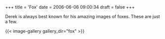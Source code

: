 +++
title = 'Fox'
date = 2006-06-06 09:00:34
draft = false
+++

Derek is always best known for his amazing images of foxes.  These are just a few.

{{< image-gallery gallery_dir="fox" >}}
